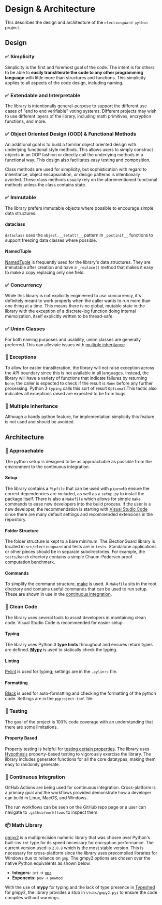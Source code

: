 # Design & Architecture

This describes the design and architecture of the `electionguard-python` project.

## Design

### ✅ Simplicity

Simplicity is the first and foremost goal of the code. The intent is for others to be able to **easily transliterate the code to any other programming language** with little more than structures and functions. This simplicity applies to all aspects of the code design, including naming.

### ✅ Extendable and Interpretable

The library is intentionally general-purpose to support the different use cases of "end to end verifiable" voting systems. Different projects may wish to use different layers of the library, including math primitives, encryption functions, and more.

### ✅ Object Oriented Design (OOD) & Functional Methods

An additional goal is to build a familiar object oriented design with underlying functional style methods. This allows users to simply construct objects in an OOP fashion or directly call the underlying methods in a functional way. This design also facilitates easy testing and composition.

Class methods are used for simplicity, but sophistication with regard to inheritance, object encapsulation, or design patterns is intentionally avoided. These class methods usually rely on the aforementioned functional methods unless the class contains state.

### ✅ Immutable

The library prefers immutable objects where possible to encourage simple data structures.

#### dataclass

`dataclass` uses the `object.__setattr__` pattern in `_postinit__` functions to support freezing data classes where possible.

#### NamedTuple

[NamedTuple](https://docs.python.org/3/library/typing.html#typing.NamedTuple) is frequently used for the library's data structures. They are immutable after creation and have a `_replace()` method that makes it easy to make a copy replacing only one field.

### ✅ Concurrency

While this library is not explicitly engineered to _use_ concurrency, it's definitely meant to work properly when the caller wants to run more than one thing at a time. This means there is no global, mutable state in the library with the exception of a discrete-log function doing internal memoization, itself explicitly written to be thread-safe.

### ✅ Union Classes

For both naming purposes and usability, union classes are generally preferred. This can alleviate issues with [multiple inheritance](#multiple-inheritance)

### 🚫 Exceptions

To allow for easier transliteration, the library will not raise exception across the API boundary since this is not available in all languages. Instead, the library will have a variety of functions that indicate failures by returning `None`; the caller is expected to check if the result is `None` before any further processing. Python 3 `typing` calls this sort of result `Optional`.This tactic also indicates all exceptions raised are expected to be from bugs.

### 🚫 Multiple Inheritance

Although a handy python feature, for implementation simplicity this feature is not used and should be avoided.

## Architecture

### 🤝 Approachable

The python setup is designed to be as approachable as possible from the environment to the continuous integration.

#### Setup

The library contains a `Pipfile` that can be used with `pipenv`to ensure the correct dependencies are included, as well as a `setup.py` to install the package itself. There is also a `Makefile` which allows for simple `make` commands to ease new developers into the build process. If the user is a new developer, the recommendation is starting with [Visual Studio Code](https://code.visualstudio.com/) since there are many default settings and recommended extensions in the repository.

#### Folder Structure

The folder structure is kept to a bare minimum. The ElectionGuard library is located in `src/electionguard` and tests are in `tests`. Standalone applications or other pieces should be in separate subdirectories. For example, the `tests/bench` directory contains a simple Chaum-Pedersen proof computation benchmark.

#### Commands

To simplify the command structure, [make](https://www.gnu.org/software/make/manual/make.html) is used. A `Makefile` sits in the root directory and contains useful commands that can be used to run setup. These are shown in use in the [continuous integration](#continuous-integration).

### 🧹 Clean Code

The library uses several tools to assist developers in maintaining clean code. Visual Studio Code is recommended for easier setup.

#### Typing

The library uses Python 3 **type hints** throughout and ensures return types are defined. **[Mypy](https://mypy.readthedocs.io/en/stable/)** is used to statically check the typing.

#### Linting

[Pylint]() is used for typing; settings are in the `.pylinrc` file.

#### Formatting

[Black]() is used for auto-formatting and checking the formatting of the python code. Settings are in the `pyproject.toml` file.

### 🧪 Testing

The goal of the project is 100% code coverage with an understanding that there are some limitations.

#### Property Based

Property testing is helpful for [testing certain properties](https://fsharpforfunandprofit.com/posts/property-based-testing-2/). The library uses [Hypothesis](https://hypothesis.readthedocs.io/en/stable/) property-based testing to vigorously exercise the library. The library includes generator functions for all the core datatypes, making them easy to randomly generate.

### 🚀 Continuous Integration

GitHub Actions are being used for continuous integration. Cross-platform is a primary goal and the workflows provided demonstrate how a developer can build in Linux, MacOS, and Windows.

The run workflows can be seen on the GitHub repo page or a user can navigate to `.github/workflows` to inspect them.

### 📦 Math Library

[gmpy2](https://gmpy2.readthedocs.io/en/latest/index.html) is a multiprecision numeric library that was chosen over Python's built-ins `int` type for its speed necessary for encryption performance. The current version used is `2.0.8` which is the most stable version. This is necessary for cross-platform since the library uses precompiled libraries for Windows due to reliance on `gmp`. The gmpy2 options are chosen over the native Python equivalents as shown below.

- **Integers:** `int` -> [`mpz`](https://gmpy2.readthedocs.io/en/latest/mpz.html)
- **Exponents:** `pow` -> `powmod`

With the use of **mypy** for typing and the lack of type presence in [Typeshed](https://github.com/python/typeshed) for gmpy2, the library provides a stub in `stubs/gmpy2.pyi` to ensure the code compiles without warnings.
